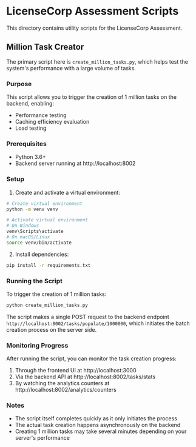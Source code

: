 # LicenseCorp Assessment Scripts

This directory contains utility scripts for the LicenseCorp Assessment.

## Million Task Creator

The primary script here is `create_million_tasks.py`, which helps test the system's performance with a large volume of tasks.

### Purpose

This script allows you to trigger the creation of 1 million tasks on the backend, enabling:
- Performance testing
- Caching efficiency evaluation
- Load testing

### Prerequisites

- Python 3.6+
- Backend server running at http://localhost:8002

### Setup

1. Create and activate a virtual environment:

```bash
# Create virtual environment
python -m venv venv

# Activate virtual environment
# On Windows
venv\Scripts\activate
# On macOS/Linux
source venv/bin/activate
```

2. Install dependencies:

```bash
pip install -r requirements.txt
```

### Running the Script

To trigger the creation of 1 million tasks:

```bash
python create_million_tasks.py
```

The script makes a single POST request to the backend endpoint `http://localhost:8002/tasks/populate/1000000`, which initiates the batch creation process on the server side.

### Monitoring Progress

After running the script, you can monitor the task creation progress:

1. Through the frontend UI at http://localhost:3000
2. Via the backend API at http://localhost:8002/tasks/stats
3. By watching the analytics counters at http://localhost:8002/analytics/counters

### Notes

- The script itself completes quickly as it only initiates the process
- The actual task creation happens asynchronously on the backend
- Creating 1 million tasks may take several minutes depending on your server's performance 
